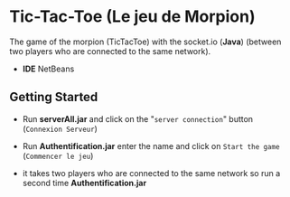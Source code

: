 # Tic-Tac-Toe (Le jeu de Morpion)
The game of the morpion (TicTacToe) with the socket.io (**Java**)
(between two players who are connected to the same network).
* **IDE** NetBeans

## Getting Started
* Run **serverAll.jar**  and click on the "`server connection`" button (`Connexion Serveur`)
* Run **Authentification.jar**  enter the name and click on `Start the game` (`Commencer le jeu`)

* it takes two players who are connected to the same network so run a second time  **Authentification.jar** 
